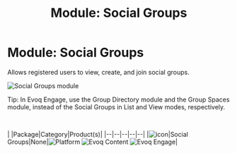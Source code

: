 ﻿---
uid: module-social-groups
topic: module-social-groups
locale: en
title: "Module: Social Groups"
dnneditions: 
dnnversion: 09.02.00
parent-topic: social-modules
related-topics: module-activities,module-activity-stream,module-answers,module-blogs,module-challenges,module-discussions,module-group-directory,module-group-spaces,module-ideas,module-journal,module-latest-challenges,module-leaderboard,module-member-directory,module-message-center,module-my-status,module-profile-dashboard,module-related-content,module-social-events,module-social-sharing,module-user-badges,module-wiki
---

# Module: Social Groups

Allows registered users to view, create, and join social groups.

  

![Social Groups module](/images/scr-module-SocialGroups.png)

  

Tip: In Evoq Engage, use the Group Directory module and the Group Spaces module, instead of the Social Groups in List and View modes, respectively.

 

|  |Package|Category|Product(s)|
|--|--|--|--|--|
|![icon](/images/ico-module-socialgroups.png)|Social Groups|None|![Platform](/images/ico-dnn-platform.png) ![Evoq Content](/images/ico-evoq-content.png) ![Evoq Engage](/images/ico-evoq-engage.png)|
